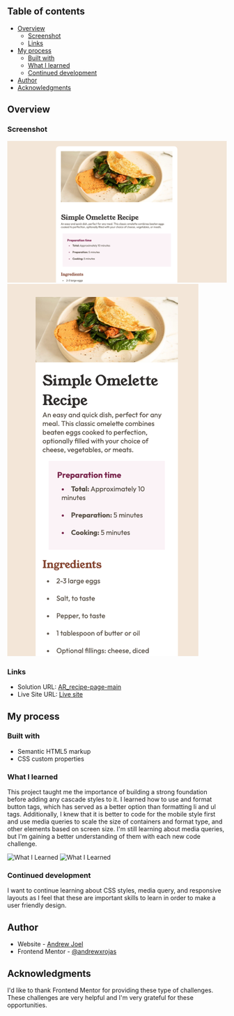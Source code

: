 ## Table of contents

- [Overview](#overview)
  - [Screenshot](#screenshot)
  - [Links](#links)
- [My process](#my-process)
  - [Built with](#built-with)
  - [What I learned](#what-i-learned)
  - [Continued development](#continued-development)
- [Author](#author)
- [Acknowledgments](#acknowledgments)


## Overview

### Screenshot

![Desktop View](./assets/images/desktop.png)
![Mobile View](./assets/images/mobile.png)


### Links

- Solution URL: [AR_recipe-page-main](https://github.com/andrewxrojas/AR_recipe-page-main)
- Live Site URL: [Live site](https://andrewxrojas.github.io/AR_recipe-page-main/)

## My process

### Built with

- Semantic HTML5 markup
- CSS custom properties

### What I learned

This project taught me the importance of building a strong foundation before adding any cascade styles to it. I learned how to use and format button tags, which has served as a better option than formatting li and ul tags. Additionally, I knew that it is better to code for the mobile style first and use media queries to scale the size of containers and format type, and other elements based on screen size. I'm still learning about media queries, but I'm gaining a better understanding of them with each new code challenge.

![What I Learned](./assets/images/Screenshot%202025-07-28%20at%204.48.23 PM.png)
![What I Learned](./assets/images/Screenshot%202025-07-28%20at%204.51.24 PM.png)

### Continued development

I want to continue learning about CSS styles, media query, and responsive layouts as I feel that these are important skills to learn in order to make a user friendly design.

## Author

- Website - [Andrew Joel](https://www.andrewxrojas.com)
- Frontend Mentor - [@andrewxrojas](https://www.frontendmentor.io/profile/andrewxrojas)

## Acknowledgments

I'd like to thank Frontend Mentor for providing these type of challenges. These challenges are very helpful and I'm very grateful for these opportunities.